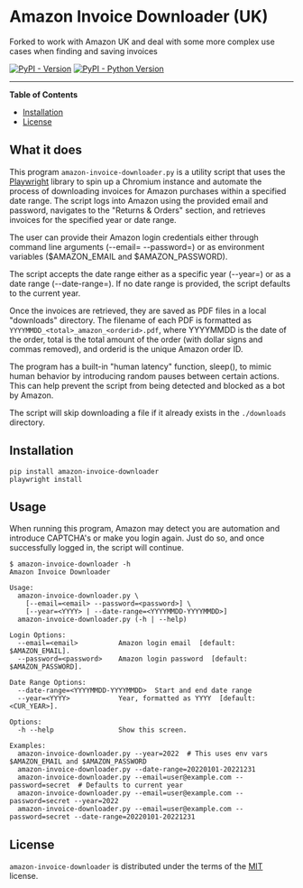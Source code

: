 # Amazon Invoice Downloader (UK)
Forked to work with Amazon UK and deal with some more complex use cases when finding and saving invoices

[![PyPI - Version](https://img.shields.io/pypi/v/amazon-invoice-downloader.svg)](https://pypi.org/project/amazon-invoice-downloader)
[![PyPI - Python Version](https://img.shields.io/pypi/pyversions/amazon-invoice-downloader.svg)](https://pypi.org/project/amazon-invoice-downloader)

-----

**Table of Contents**

- [Installation](#installation)
- [License](#license)

## What it does


This program `amazon-invoice-downloader.py` is a utility script that uses the [Playwright](https://playwright.dev/) library to spin up a Chromium instance and automate the process of downloading invoices for Amazon purchases within a specified date range. The script logs into Amazon using the provided email and password, navigates to the "Returns & Orders" section, and retrieves invoices for the specified year or date range.

The user can provide their Amazon login credentials either through command line arguments (--email=<email> --password=<password>) or as environment variables ($AMAZON_EMAIL and $AMAZON_PASSWORD).

The script accepts the date range either as a specific year (--year=<YYYY>) or as a date range (--date-range=<YYYYMMDD-YYYYMMDD>). If no date range is provided, the script defaults to the current year.

Once the invoices are retrieved, they are saved as PDF files in a local "downloads" directory. The filename of each PDF is formatted as `YYYYMMDD_<total>_amazon_<orderid>.pdf`, where YYYYMMDD is the date of the order, total is the total amount of the order (with dollar signs and commas removed), and orderid is the unique Amazon order ID.

The program has a built-in "human latency" function, sleep(), to mimic human behavior by introducing random pauses between certain actions. This can help prevent the script from being detected and blocked as a bot by Amazon.

The script will skip downloading a file if it already exists in the `./downloads` directory.

## Installation

```console
pip install amazon-invoice-downloader
playwright install
```

## Usage

When running this program, Amazon may detect you are automation and introduce CAPTCHA's or make you login again.  Just do so, and once successfully logged in, the script will continue.

```console
$ amazon-invoice-downloader -h
Amazon Invoice Downloader

Usage:
  amazon-invoice-downloader.py \
    [--email=<email> --password=<password>] \
    [--year=<YYYY> | --date-range=<YYYYMMDD-YYYYMMDD>]
  amazon-invoice-downloader.py (-h | --help)

Login Options:
  --email=<email>          Amazon login email  [default: $AMAZON_EMAIL].
  --password=<password>    Amazon login password  [default: $AMAZON_PASSWORD].

Date Range Options:
  --date-range=<YYYYMMDD-YYYYMMDD>  Start and end date range
  --year=<YYYY>            Year, formatted as YYYY  [default: <CUR_YEAR>].

Options:
  -h --help                Show this screen.

Examples:
  amazon-invoice-downloader.py --year=2022  # This uses env vars $AMAZON_EMAIL and $AMAZON_PASSWORD
  amazon-invoice-downloader.py --date-range=20220101-20221231
  amazon-invoice-downloader.py --email=user@example.com --password=secret  # Defaults to current year
  amazon-invoice-downloader.py --email=user@example.com --password=secret --year=2022
  amazon-invoice-downloader.py --email=user@example.com --password=secret --date-range=20220101-20221231
```


## License

`amazon-invoice-downloader` is distributed under the terms of the [MIT](https://spdx.org/licenses/MIT.html) license.
